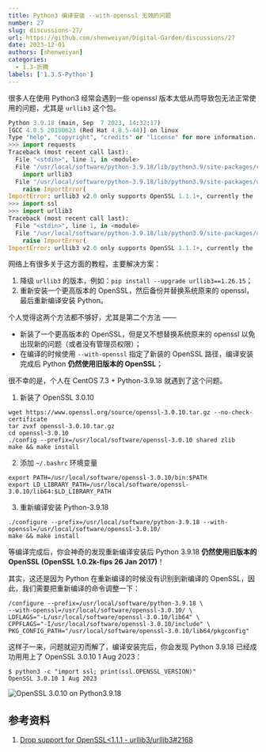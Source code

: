 ```yaml
---
title: Python3 编译安装 --with-openssl 无效的问题
number: 27
slug: discussions-27/
url: https://github.com/shenweiyan/Digital-Garden/discussions/27
date: 2023-12-01
authors: [shenweiyan]
categories: 
  - 1.3-折腾
labels: ['1.3.5-Python']
---
```


很多人在使用 Python3 经常会遇到一些 openssl 版本太低从而导致包无法正常使用的问题，尤其是 `urllib3` 这个包。
```python
Python 3.9.18 (main, Sep  7 2023, 14:32:17) 
[GCC 4.8.5 20150623 (Red Hat 4.8.5-44)] on linux
Type "help", "copyright", "credits" or "license" for more information.
>>> import requests
Traceback (most recent call last):
  File "<stdin>", line 1, in <module>
  File "/usr/local/software/python-3.9.18/lib/python3.9/site-packages/requests/__init__.py", line 43, in <module>
    import urllib3
  File "/usr/local/software/python-3.9.18/lib/python3.9/site-packages/urllib3/__init__.py", line 41, in <module>
    raise ImportError(
ImportError: urllib3 v2.0 only supports OpenSSL 1.1.1+, currently the 'ssl' module is compiled with 'OpenSSL 1.0.2k-fips  26 Jan 2017'. See: https://github.com/urllib3/urllib3/issues/2168
>>> import ssl
>>> import urllib3
Traceback (most recent call last):
  File "<stdin>", line 1, in <module>
  File "/usr/local/software/python-3.9.18/lib/python3.9/site-packages/urllib3/__init__.py", line 41, in <module>
    raise ImportError(
ImportError: urllib3 v2.0 only supports OpenSSL 1.1.1+, currently the 'ssl' module is compiled with 'OpenSSL 1.0.2k-fips  26 Jan 2017'. See: https://github.com/urllib3/urllib3/issues/2168
```

网络上有很多关于这方面的教程，主要解决方案：

1. 降级 `urllib3` 的版本，例如：`pip install --upgrade urllib3==1.26.15`；
2. 重新安装一个更高版本的 OpenSSL，然后备份并替换系统原来的 openssl，最后重新编译安装 Python。

个人觉得这两个方法都不够好，尤其是第二个方法 —— 

- 新装了一个更高版本的 OpenSSL，但是又不想替换系统原来的 openssl 以免出现新的问题（或者没有管理员权限）；
- 在编译的时候使用 `--with-openssl` 指定了新装的 OpenSSL 路径，编译安装完成后 Python **仍然使用旧版本的 OpenSSL**；

很不幸的是，个人在 CentOS 7.3 + Python-3.9.18 就遇到了这个问题。

1. 新装了 OpenSSL 3.0.10 
```
wget https://www.openssl.org/source/openssl-3.0.10.tar.gz --no-check-certificate
tar zvxf openssl-3.0.10.tar.gz
cd openssl-3.0.10
./config --prefix=/usr/local/software/openssl-3.0.10 shared zlib
make && make install
```

2. 添加 `~/.bashrc` 环境变量
```
export PATH=/usr/local/software/openssl-3.0.10/bin:$PATH
export LD_LIBRARY_PATH=/usr/local/software/openssl-3.0.10/lib64:$LD_LIBRARY_PATH
```

3. 重新编译安装 Python-3.9.18
```
./configure --prefix=/usr/local/software/python-3.9.18 --with-openssl=/usr/local/software/openssl-3.0.10/
make && make install
```

等编译完成后，你会神奇的发现重新编译安装后 Python 3.9.18 **仍然使用旧版本的 OpenSSL (OpenSSL 1.0.2k-fips  26 Jan 2017)**！

其实，这还是因为 Python 在重新编译的时候没有识别到新编译的 OpenSSL，因此，我们需要把重新编译的命令调整一下：
```
/configure --prefix=/usr/local/software/python-3.9.18 \
--with-openssl=/usr/local/software/openssl-3.0.10/ \
LDFLAGS="-L/usr/local/software/openssl-3.0.10/lib64" \
CPPFLAGS="-I/usr/local/software/openssl-3.0.10/include" \
PKG_CONFIG_PATH="/usr/local/software/openssl-3.0.10/lib64/pkgconfig"
```

这样子一来，问题就迎刃而解了，编译安装完后，你会发现 Python 3.9.18 已经成功用用上了 OpenSSL 3.0.10 1 Aug 2023：
```
$ python3 -c "import ssl; print(ssl.OPENSSL_VERSION)"
OpenSSL 3.0.10 1 Aug 2023
```
![OpenSSL 3.0.10 on Python3.9.18](https://slab-1251708715.cos.ap-guangzhou.myqcloud.com/Gitbook/2023/python-3.9.18-openssl-3.0.10.png)

## 参考资料

1. [Drop support for OpenSSL<1.1.1 - urllib3/urllib3#2168](https://github.com/urllib3/urllib3/issues/2168)



<script src="https://giscus.app/client.js"
	data-repo="shenweiyan/Digital-Garden"
	data-repo-id="R_kgDOKgxWlg"
	data-mapping="number"
	data-term="27"
	data-reactions-enabled="1"
	data-emit-metadata="0"
	data-input-position="bottom"
	data-theme="light"
	data-lang="zh-CN"
	crossorigin="anonymous"
	async>
</script>
